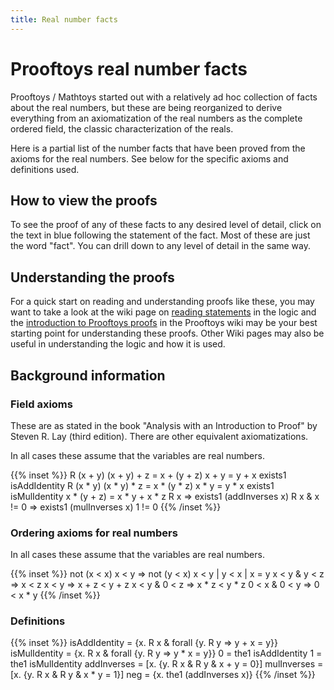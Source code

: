 ```yaml
---
title: Real number facts
---
```


# Prooftoys real number facts

Prooftoys / Mathtoys started out with a relatively ad hoc collection
of facts about the real numbers, but these are being reorganized to
derive everything from an axiomatization of the real numbers as the
complete ordered field, the classic characterization of the reals.

Here is a partial list of the number facts that have been proved from
the axioms for the real numbers.  See below for the specific axioms
and definitions used.

## How to view the proofs

To see the proof of any of these facts to any desired level of
detail, click on the text in blue following the statement of
the fact.  Most of these are just the word "fact".  You can drill
down to any level of detail in the same way.

## Understanding the proofs

For a quick start on reading and understanding proofs like these, you
may want to take a look at the wiki page on <a target=_blank href=
"https://github.com/crisperdue/prooftoys/wiki/3-Reading-statements">
reading statements</a> in the logic and the <a target=_blank href=
"https://github.com/crisperdue/prooftoys/wiki/4-Introduction-to-Prooftoys-proofs">
introduction to Prooftoys proofs</a> in the Prooftoys wiki may be
your best starting point for understanding these proofs.  Other Wiki
pages may also be useful in understanding the logic and how it is
used.

<div id=proofDisplay style="margin-bottom: 1em"></div>

## Background information

### Field axioms

These are as stated in the book "Analysis with an Introduction
to Proof" by Steven R. Lay (third edition).  There are other
equivalent axiomatizations.

In all cases these assume that the variables are real numbers.

{{% inset %}}
R (x + y)
(x + y) + z = x + (y + z)
x + y = y + x
exists1 isAddIdentity
R (x * y)
(x * y) * z = x * (y * z)
x * y = y * x
exists1 isMulIdentity
x * (y + z) = x * y + x * z
R x => exists1 (addInverses x)
R x & x != 0 => exists1 (mulInverses x)
1 != 0
{{% /inset %}}

### Ordering axioms for real numbers

In all cases these assume that the variables are real numbers.

{{% inset %}}
not (x < x)
x < y => not (y < x)
x < y | y < x | x = y
x < y & y < z => x < z
x < y => x + z < y + z
x < y & 0 < z => x * z < y * z
0 < x & 0 < y => 0 < x * y
{{% /inset %}}


### Definitions

{{% inset %}}
isAddIdentity = {x. R x & forall {y. R y => y + x = y}}
isMulIdentity = {x. R x & forall {y. R y => y * x = y}}
0 = the1 isAddIdentity
1 = the1 isMulIdentity
addInverses = [x. {y. R x & R y & x + y = 0}]
mulInverses = [x. {y. R x & R y & x * y = 1}]
neg = {x. the1 (addInverses x)}
{{% /inset %}}

<script>
// On DOM ready:
jQuery(function() {
  // Proof display
  const display = new Toy.ProofDisplay();
  window.proofDisplay = display;  // debugging
  $('#proofDisplay').append(display.node);

  function fact(statement) {
    display.addStep(Toy.rules.fact(statement));
  }
  fact('@ R x => x * 0 = 0');
  fact('@ R x => (neg 1) * x = neg x');
  fact('@ R x => -1 * x = neg x');
  fact('x = y == x + z = y + z');
  fact('@ R x & R y => (x * y = 0 == x = 0 | y = 0)');
  fact('@ neg 0 = 0');
  fact('@ R x => (x < 0 == 0 < neg x)');
  fact('@ R x & R y => (x < y == neg y < neg x)');
  fact('@ R x => (0 < x == neg x < 0)');
  fact('@ R x & R y & R z => (x < y & z < 0 => y * z < x * z)');
  fact('@ isAddIdentity 0');
  fact('@ R 0');
  fact('@ isMulIdentity 1');
  fact('@ R 1');
  fact('@ isAddIdentity x == x = 0');
  fact('@ isMulIdentity x == x = 1');
  fact('@ R x & R y & x + y = 0 == R x & neg x = y');
  console.log('Completed real facts');

  Toy.mathifyAll();  
});

</script>
